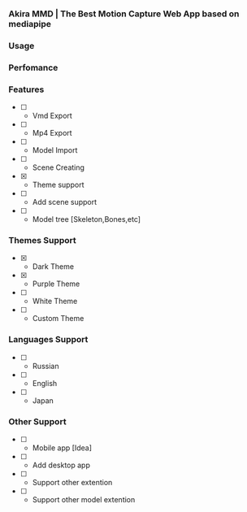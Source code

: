 ### Akira MMD | The Best Motion Capture Web App based on mediapipe
### Usage
### Perfomance
### Features
- [ ] - Vmd Export
- [ ] - Mp4 Export
- [ ] - Model Import
- [ ] - Scene Creating
- [X] - Theme support
- [ ] - Add scene support
- [ ] - Model tree [Skeleton,Bones,etc]
### Themes Support
- [X] - Dark Theme
- [X] - Purple Theme
- [ ] - White Theme
- [ ] - Custom Theme
### Languages Support
- [ ] - Russian
- [ ] - English
- [ ] - Japan
### Other Support
- [ ] - Mobile app [Idea]
- [ ] - Add desktop app
- [ ] - Support other extention
- [ ] - Support other model extention
